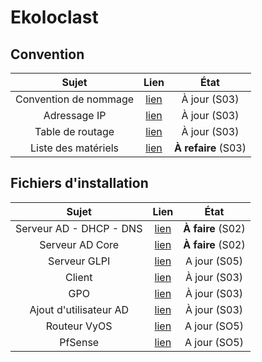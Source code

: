 # Ekoloclast

## Convention

| Sujet | Lien | État |
| :--: | :--: | :--: |
| Convention de nommage | [lien](./Ressources/S01_ConventionNommage.md) | À jour (S03) |
| Adressage IP | [lien](./Ressources/S01_AdressageIP.md) | À jour (S03) |
| Table de routage | [lien](./Ressources/S01_TableDeRoutage.md) | À jour (S03) |
| Liste des matériels | [lien](./Ressources/S02_ListeMatériels) | **À refaire** (S03) |


## Fichiers d'installation 

| Sujet | Lien | État |
| :--: | :--: | :--: |
| Serveur AD - DHCP - DNS | [lien](./S02/S02_Install.md) | **À faire** (S02) |
| Serveur AD Core | [lien](./S02/S02_Install.md) | **À faire** (S02) |
| Serveur GLPI | [lien](./Ressources/S01_TableDeRoutage.md) | A jour (S05) |
| Client | [lien](./S02/S02_Install.md) | À jour (S03) |
| GPO | [lien](./S03/S03_User_Guide.md) | À jour (S03) |
| Ajout d'utilisateur AD | [lien](./S03/S03_User_Guide.md) | À jour (S03) |
| Routeur VyOS | [lien](/S04/S04_Install.md) | A jour (SO5) |
| PfSense | [lien](/S04/S04_Install.md) | A jour (SO5) |
